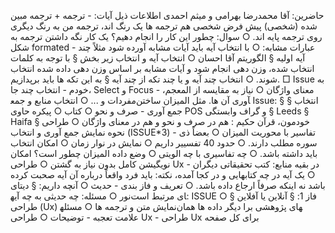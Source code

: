 حاضرین: آقا محمدرضا بهرامی و میثم احمدی
اطلاعات ذیل آیات:
	- ترجمه + ترجمه مبین شده (شخصی) پیش فرض شخصی هم ترجمه ها یک رنگ اند، ترجمه من به رنگ دیگری روی ترجمه پایه اند.
		○ سوال: چطور این کار را انجام دهیم؟ یک کار نگه داشتن ترجمه به شکل formated
	- عبارات مشابه:
		○ با انتخاب آیه باید آیات مشابه آورده شود مثلاً چند آیه اولیه
			§ الگوریتم آقا احسان
		○ انتخاب آیه و انتخاب زیر بخش
			§ با توجه به کلمات انتخاب شده، وزن دهی انجام شود و آیات مشابه بر اساس وزن دهی داده شده انتخاب شوند.
		○ انتخاب چند آیه و یا چند تکه از چند آیه
			§ به این تکه ها باید برپدازیم.
				□ Issue به خودم
	- انتخاب چند جا، Select و  Focus
	- معنای واژگان
		○ نیاز به مقایسه از المعجم، مفردات و ...
		○ انتخاب منابع و جمع‎‎آوری آن ها. مثل المیزان ساختن Issue:
			§ انتخاب
			§ جمع آوری
	- صرف و نحو
		○ کتاب
		○ پیکره حاوی POS و گراف وابستگی
			§ Leeds
			§ Haifa
			§ خودمون، قرآن حکیم : هم در صرف و نحو و هم در معنای واژگان
		○ طراحی نحوه نمایش جمع آوری و انتخاب (ISSUE*3)
	- تفاسیر با محوریت المیزان
		○ بعضاً ذی سوره مطلب دارند.
		○ حدود 40 تفسییر داریم
		○ نمایش در نوار زمان
		○ امکان انتخاب باید داشته باشد.
		○ چه تفاسیری با چه الویتی
		○ وضع داده المیزان چطور است؟ امکان نویگیشن کامل بدون نیاز به گشتن
		○ طراحی Ux
	- در بقیه منابع: کتب تحقیقاتی دیگران 
		○ یک آیه در چه کتابهایی و در کجا آمده، نکته: باید فرد واقعاً درباره آن آیه صحبت کرده باشد نه اینکه صرفاً ارجاع داده باشد.
		○ تعریف و فاز بندی
	- حدیث
		○ آنچه داریم:
			§ دیتای نور
		○ مسئله: چه حدیثی به چه آیه‎ای مرتبط است: ISSUE
		○ فاز 1:
			§ آنلاین یا آفلاین
			§ طراحی (Ux) نمایش متن و ترجمه ها
		○ مسئله‎های پژوهشی برا دیگر داده ها همان علامت تعجبه
	- توضیحات
		○ طراحی Ux
	- طراحی Ux برای کل صفحه
